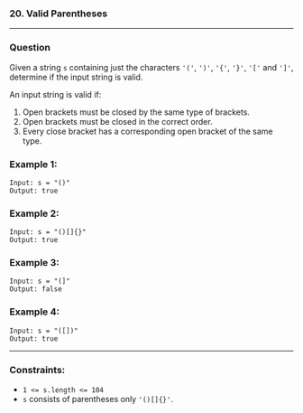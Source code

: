 ### 20. Valid Parentheses

--- 

### Question
Given a string ```s``` containing just the characters ```'('```, ```')'```, ```'{'```, ```'}'```, ```'['``` and ```']'```, determine if the input string is valid.

An input string is valid if:

1. Open brackets must be closed by the same type of brackets.<br/>
2. Open brackets must be closed in the correct order.<br/>
3. Every close bracket has a corresponding open bracket of the same type.<br/>
 

### Example 1:

```Input: s = "()"```<br/>
```Output: true```<br/>

### Example 2:

```Input: s = "()[]{}"```<br/>
```Output: true```<br/>

### Example 3:

```Input: s = "(]"```<br/>
```Output: false```<br/>

### Example 4:

```Input: s = "([])"```<br/>
```Output: true```<br/>

---

### Constraints:

+ ```1 <= s.length <= 104```<br/>
+ ```s``` consists of parentheses only ```'()[]{}'```.<br/>